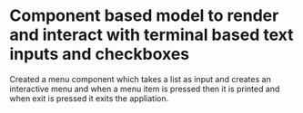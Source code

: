# Component based model to render and interact with terminal based text inputs and checkboxes

Created a menu component which takes a list as input and creates an interactive menu and when a menu item is pressed then it is printed and when exit is pressed it exits the appliation. 

